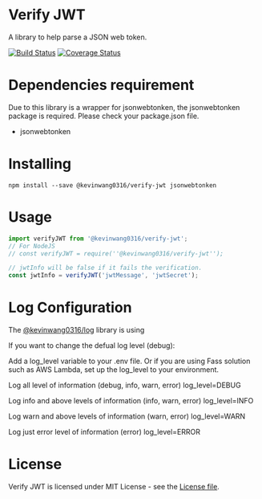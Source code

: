 # Verify JWT

A library to help parse a JSON web token.

[![Build Status](https://travis-ci.org/PengWang0316/VerifyJWT.svg?branch=master)](https://travis-ci.org/PengWang0316/VerifyJWT)
[![Coverage Status](https://coveralls.io/repos/github/PengWang0316/VerifyJWT/badge.svg?branch=master)](https://coveralls.io/github/PengWang0316/VerifyJWT?branch=master)

# Dependencies requirement

Due to this library is a wrapper for jsonwebtonken, the jsonwebtonken package is required.
Please check your package.json file.

- jsonwebtonken

# Installing

```
npm install --save @kevinwang0316/verify-jwt jsonwebtonken
```

# Usage

```javascript
import verifyJWT from '@kevinwang0316/verify-jwt';
// For NodeJS
// const verifyJWT = require(''@kevinwang0316/verify-jwt'');

// jwtInfo will be false if it fails the verification.
const jwtInfo = verifyJWT('jwtMessage', 'jwtSecret');
```


# Log Configuration

The [@kevinwang0316/log](https://www.npmjs.com/package/@kevinwang0316/log) library is using

If you want to change the defual log level (debug):

Add a log_level variable to your .env file.
Or if you are using Fass solution such as AWS Lambda, set up the log_level to your environment.

Log all level of information (debug, info, warn, error)
log_level=DEBUG

Log info and above levels of information (info, warn, error)
log_level=INFO

Log warn and above levels of information (warn, error)
log_level=WARN

Log just error level of information (error)
log_level=ERROR

# License

Verify JWT is licensed under MIT License - see the [License file](https://github.com/PengWang0316/VerifyJWT/blob/master/LICENSE).
